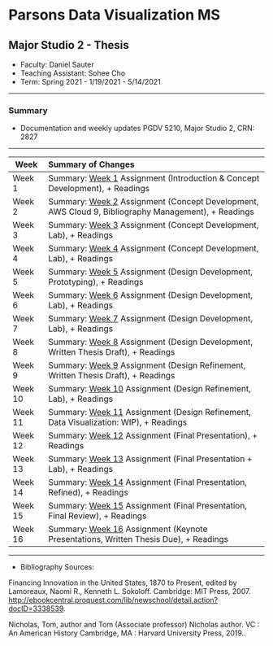 # Parsons Data Visualization MS 
## Major Studio 2 - Thesis
* Faculty: Daniel Sauter    
* Teaching Assistant: Sohee Cho
* Term: Spring 2021 - 1/19/2021 - 5/14/2021
---
### Summary 
* Documentation and weekly updates PGDV 5210, Major Studio 2, CRN: 2827
---

| Week          | Summary of Changes|   
| ------------- |:----------------- | 
| Week 1        | Summary: [Week 1](https://github.com/leeallennyc/thesis/tree/main/week1) Assignment (Introduction & Concept Development), + Readings| 
| Week 2        | Summary: [Week 2](https://github.com/leeallennyc/thesis/tree/main/week2) Assignment (Concept Development, AWS Cloud 9, Bibliography Management), + Readings|   
| Week 3        | Summary: [Week 3](https://github.com/leeallennyc/thesis/tree/main/week3) Assignment (Concept Development, Lab), + Readings|  
| Week 4        | Summary: [Week 4](https://github.com/leeallennyc/thesis/tree/main/week4) Assignment (Concept Development, Lab), + Readings|
| Week 5        | Summary: [Week 5](https://github.com/leeallennyc/thesis/tree/main/week5) Assignment (Design Development, Prototyping), + Readings|   
| Week 6        | Summary: [Week 6](https://github.com/leeallennyc/thesis/tree/main/week6) Assignment (Design Development, Lab), + Readings|          
| Week 7        | Summary: [Week 7](https://github.com/leeallennyc/thesis/tree/main/week7) Assignment (Design Development, Lab), + Readings| 
| Week 8        | Summary: [Week 8](https://github.com/leeallennyc/thesis/tree/main/week8) Assignment (Design Development, Written Thesis Draft), + Readings|       
| Week 9        | Summary: [Week 9](https://github.com/leeallennyc/thesis/tree/main/week9) Assignment (Design Refinement, Written Thesis Draft), + Readings|      
| Week 10       | Summary: [Week 10](https://github.com/leeallennyc/thesis/tree/main/week10) Assignment (Design Refinement, Lab), + Readings| 
| Week 11       | Summary: [Week 11](https://github.com/leeallennyc/thesis/tree/main/week11) Assignment (Design Refinement, Data Visualization: WIP), + Readings|   
| Week 12       | Summary: [Week 12](https://github.com/leeallennyc/thesis/tree/main/week12) Assignment (Final Presentation), + Readings|
| Week 13        | Summary: [Week 13](https://github.com/leeallennyc/thesis/tree/main/week13) Assignment (Final Presentation + Lab), + Readings|       
| Week 14       | Summary: [Week 14](https://github.com/leeallennyc/thesis/tree/main/week14) Assignment (Final Presentation, Refined), + Readings|      
| Week 15       | Summary: [Week 15](https://github.com/leeallennyc/thesis/tree/main/week15) Assignment (Final Presentation, Final Review), + Readings| 
| Week 16       | Summary: [Week 16](https://github.com/leeallennyc/thesis/tree/main/week16) Assignment (Keynote Presentations, Written Thesis Due), + Readings|   

---
* Bibliography Sources:

Financing Innovation in the United States, 1870 to Present, edited by Lamoreaux, Naomi R., Kenneth L. Sokoloff. Cambridge: MIT Press, 2007. http://ebookcentral.proquest.com/lib/newschool/detail.action?docID=3338539.

Nicholas, Tom, author and Tom (Associate professor) Nicholas author. VC : An American History Cambridge, MA : Harvard University Press, 2019..
